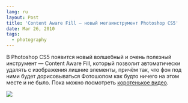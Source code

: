```yaml
---
lang: ru
layout: Post
title: 'Content Aware Fill — новый мегаинструмент Photoshop CS5'
date: Mar 26, 2010
tags:
  - photography
---
```


В Photoshop CS5 появится новый волшебный и очень полезный инструмент — Content Aware Fill, который позволит автоматически удалять с изображения лишние элементы, причём так, что фон под ними будет дорисовываться Фотошопом как будто ничего на этом месте и не было. Пока можно посмотреть [коротенькое видео](http://www.youtube.com/watch?v=NH0aEp1oDOI).

![](http://wow.sapegin.me/0R0C1D0n2n2o/content-aware-fill.jpg)
